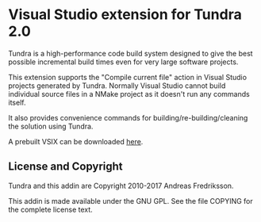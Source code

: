 
Visual Studio extension for Tundra 2.0
=============================================================================

Tundra is a high-performance code build system designed to give the best
possible incremental build times even for very large software projects.

This extension supports the "Compile current file" action in Visual Studio
projects generated by Tundra. Normally Visual Studio cannot build individual
source files in a NMake project as it doesn't run any commands itself.

It also provides convenience commands for building/re-building/cleaning the
solution using Tundra.

A prebuilt VSIX can be downloaded [here](https://github.com/katacode/tundra-vsplugin/raw/master/Deployed/TundraExtsVs.vsix).

License and Copyright
-----------------------------------------------------------------------------

Tundra and this addin are Copyright 2010-2017 Andreas Fredriksson.

This addin is made available under the GNU GPL. See the file COPYING for the
complete license text.


